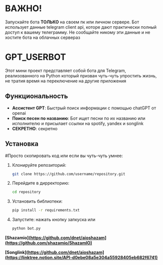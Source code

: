 # ВАЖНО!

Запускайте бота **ТОЛЬКО** на своем пк или личном сервере. Бот использует данные telegram client api, которе дают практически полный доступ к вашему телеграмму. Не сообщайте никому эти данные и не хостите бота на облачных сервераз

# GPT_USERBOT

Этот мини проект представляет собой бота для Telegram, реализованного на Python который призван чуть-чуть упростить жизнь, не тратия время на переключение на другие приложения
## Функциональность

- **Ассистент GPT**: Быстрый поиск информации с помощью chatGPT от openai
- **Поиск песен по названию**: Бот ищет песни по их названию или исполнителю и присылает ссылки на spotify, yandex и songlink
- **СЕКРЕТНО**: секретно



## Установка
#Просто скопировать код или если вы чуть-чуть умнее:

1. Клонируйте репозиторий:
   ```bash
   git clone https://github.com/username/repository.git
   
2. Перейдите в дирректорию:
   ```bash
   cd repository

3. Установить библиотеки:
   ```bash
   pip install -r requirements.txt

4. Запустите:
   нажать кнопку запкуска или
   ```bash
   python bot.py


**[Shazamio](https://github.com/dnet/aioshazam](https://github.com/shazamio/ShazamIO)**

**[Songlink](https://github.com/dnet/aioshazam](https://linktree.notion.site/API-d0ebe08a5e304a55928405eb682f6741)**

